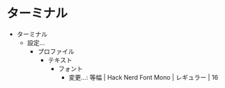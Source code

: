 # ターミナル

- ターミナル
  - 設定...
    - プロファイル
      - テキスト
        - フォント
          - 変更...: 等幅 | Hack Nerd Font Mono | レギュラー | 16
